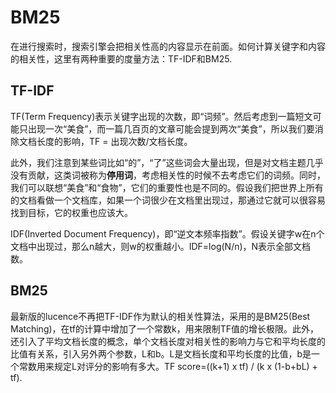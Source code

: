 # BM25

在进行搜索时，搜索引擎会把相关性高的内容显示在前面。如何计算关键字和内容的相关性，这里有两种重要的度量方法：TF-IDF和BM25.

## TF-IDF

TF(Term Frequency)表示关键字出现的次数，即“词频”。然后考虑到一篇短文可能只出现一次“美食”，而一篇几百页的文章可能会提到两次“美食”，所以我们要消除文档长度的影响，TF = 出现次数/文档长度。

此外，我们注意到某些词比如“的”，“了”这些词会大量出现，但是对文档主题几乎没有贡献，这类词被称为**停用词**，考虑相关性的时候不去考虑它们的词频。同时，我们可以联想“美食”和“食物”，它们的重要性也是不同的。假设我们把世界上所有的文档看做一个文档库，如果一个词很少在文档里出现过，那通过它就可以很容易找到目标，它的权重也应该大。

IDF(Inverted Document Frequency)，即“逆文本频率指数”。假设关键字w在n个文档中出现过，那么n越大，则w的权重越小。IDF=log(N/n)，N表示全部文档数。

## BM25

最新版的lucence不再把TF-IDF作为默认的相关性算法，采用的是BM25(Best Matching)，在tf的计算中增加了一个常数k，用来限制TF值的增长极限。此外，还引入了平均文档长度的概念，单个文档长度对相关性的影响力与它和平均长度的比值有关系，引入另外两个参数，L和b。L是文档长度和平均长度的比值，b是一个常数用来规定L对评分的影响有多大。TF score=((k+1) x tf) / (k x (1-b+bL) + tf).